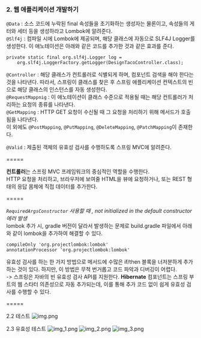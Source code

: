 ### 2. 웹 애플리케이션 개발하기
```@Data``` : 소스 코드에 누락된 final 속성들을 초기화하는 생성자는 물론이고, 속성들의 게터와 세터 등을 생성하라고 Lombok에 알려준다.  
```@Slf4j``` : 컴파일 시에 Lombok에 제공되며, 해당 클래스에 자동으로 SLF4J Logger를 생성한다. 이 애노테이션은 아래와 같은 코드를 추가한 것과 같은 효과를 준다.  
```
private static final org.slf4j.Logger log = 
    org.slf4j.LoggerFactory.getLogger(DesignTacoController.class);
```
  
```@Controller``` : 해당 클래스가 컨트롤러로 식별되게 하며, 컴포넌트 검색을 해야 한다는 것을 나타낸다. 따라서, 스프링이 클래스를 찾은 후 스프링 애플리케이션 컨텍스트의 빈으로 해당 클래스의 인스턴스를 자동 생성한다.  
```@RequestMappnig``` : 이 애노테이션이 클래스 수준으로 적용될 때는 해당 컨트롤러가 처리하는 요청의 종류를 나타낸다.  
```@GetMapping``` : HTTP GET 요청이 수신될 때 그 요청을 처리하기 위해 메서드가 호출됨을 나타낸다.  
이 외에도 ```@PostMapping```, ```@PutMapping```, ```@DeleteMapping```, ```@PatchMapping```이 존재한다.

```@Valid``` : 제출된 객체의 유효성 검사를 수행하도록 스프링 MVC에 알려준다.

=====  

**컨트롤러**는 스프링 MVC 프레임워크의 중심적인 역할을 수행한다.  
HTTP 요청을 처리하고, 브라우저에 보여줄 HTML을 뷰에 요청하거나, 또는 REST 형태의 응답 몸체에 직접 데이터를 추가한다.

=====

*```RequiredArgsConstructor``` 사용할 때 , not initialized in the default constructor 에러 발생*  
lombok 추가 시, gradle 버전이 달라서 발생하는 문제로 build.gradle 파일에서 아래와 같이 lombok을 추가하여 해결할 수 있다.
```
compileOnly 'org.projectlombok:lombok'
annotationProcessor 'org.projectlombok:lombok'
```


유효성 검사를 하는 한 가지 방법으로 메서드에 수많은 if/then 블록을 너저분하게 추가하는 것이 있다. 하지만, 이 방법은 무척 번거롭고 코드 파악과 디버깅이 어렵다.  
-> 스프링은 자바의 빈 유효성 검사 API를 지원한다.
**Hibernate** 컴포넌트는 스프링 부트의 웹 스타터 의존성으로 자동 추가되는데, 이를 통해 추가 코드 없이 쉽게 유효성 검사를 수행할 수 있다.

=====

2.2 테스트
![img.png](img.png)

2.3 유효성 테스트
![img_1.png](img_1.png)
![img_2.png](img_2.png)
![img_3.png](img_3.png)